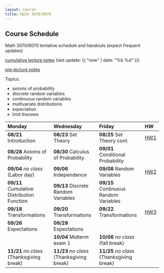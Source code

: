 ```yaml
---
layout: course
title: Math 3070/6070
---
```


## Course Schedule

Math 3070/6070 tentative schedule and handouts (expect frequent updates)

[cumulative lecture notes](../notes/combined.pdf) (last update: {{ "now" | date: "%b %d" }})

[pre-lecture notes](../notes/current.pdf)


<!---->

Topics:

- axioms of probability
- discrete random variables
- continuous random variables
- multivariate distributions
- expectation
- limit theorem


| Monday | Wednesday | Friday | HW |
|:-----------|:-----------|:------------|:---|
| **08/21** Introduction | **08/23** Set Theory | **08/25** Set Theory cont. | [HW1](../HW/HW1/HW1.pdf)|
| **08/28** Axioms of Probability | **08/30** Calculus of Probability | **09/01** Conditional Probability | |
| **09/04** _no class_ (Labor day)| **09/06** Independence  | **09/08** Random Variables  | [HW2](../HW/HW1.5/HW2.pdf) |
| **09/11** Cumulative Distribution Function | **09/13** Discrete Random Variables | **09/15** Continuous Random Variables | |
| **09/18** Transformations | **09/20** Transformations | **09/22** Transformations | [HW3](../HW/HW2/HW3.pdf) |
| **09/26** Expectations | **09/28** Expectations | | |
|  | **10/04** Midterm exam 1 | **10/06** _no class_ (fall break) | |
| **11/21** _no class_ (Thanksgiving break) | **11/23** _no class_ (Thanksgiving break) | **11/25** _no class_ (Thanksgiving break) | |

